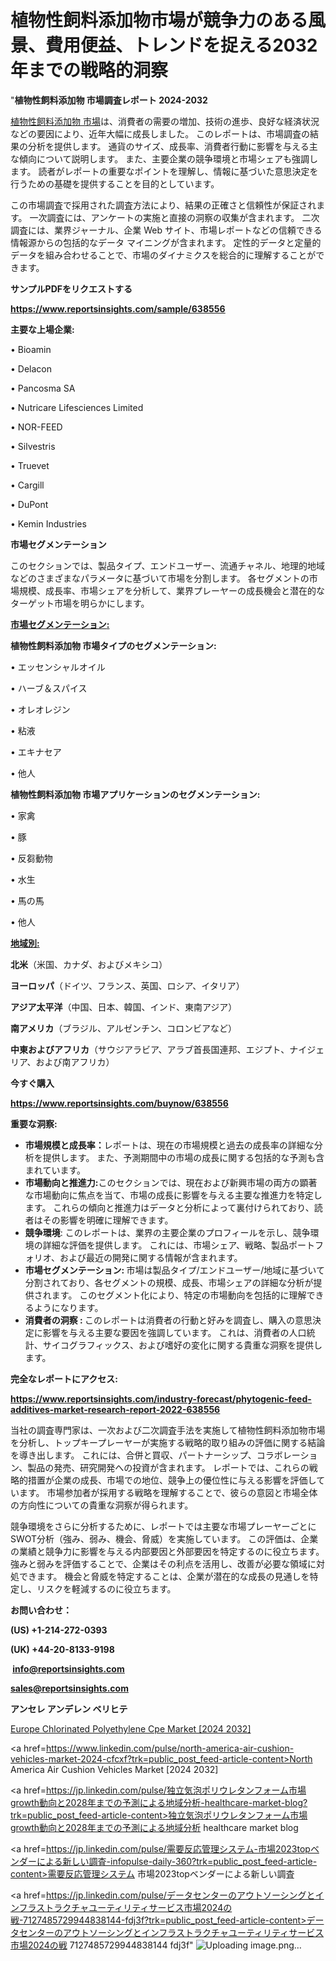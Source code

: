 # 植物性飼料添加物市場が競争力のある風景、費用便益、トレンドを捉える2032年までの戦略的洞察

"<strong>植物性飼料添加物 市場調査レポート 2024-2032</strong>

<a href=https://www.reportsinsights.com/sample/638556>植物性飼料添加物 市場</a>は、消費者の需要の増加、技術の進歩、良好な経済状況などの要因により、近年大幅に成長しました。 このレポートは、市場調査の結果の分析を提供します。 通貨のサイズ、成長率、消費者行動に影響を与える主な傾向について説明します。 また、主要企業の競争環境と市場シェアも強調します。 読者がレポートの重要なポイントを理解し、情報に基づいた意思決定を行うための基礎を提供することを目的としています。

この市場調査で採用された調査方法により、結果の正確さと信頼性が保証されます。 一次調査には、アンケートの実施と直接の洞察の収集が含まれます。 二次調査には、業界ジャーナル、企業 Web サイト、市場レポートなどの信頼できる情報源からの包括的なデータ マイニングが含まれます。 定性的データと定量的データを組み合わせることで、市場のダイナミクスを総合的に理解することができます。

<strong><b>サンプルPDFをリクエストする</b></strong>

<a href=https://www.reportsinsights.com/sample/638556><strong><u>https://www.reportsinsights.com/sample/638556</u></strong></a>

<strong>主要な上場企業:</strong>

• Bioamin

• Delacon

• Pancosma SA

• Nutricare Lifesciences Limited

• NOR-FEED

• Silvestris

• Truevet

• Cargill

• DuPont

• Kemin Industries

<strong>市場セグメンテーション</strong>

このセクションでは、製品タイプ、エンドユーザー、流通チャネル、地理的地域などのさまざまなパラメータに基づいて市場を分割します。 各セグメントの市場規模、成長率、市場シェアを分析して、業界プレーヤーの成長機会と潜在的なターゲット市場を明らかにします。

<strong><u>市場セグメンテーション</u></strong><strong><u>:</u></strong>

<strong>植物性飼料添加物 市場タイプのセグメンテーション:</strong>

• エッセンシャルオイル

• ハーブ＆スパイス

• オレオレジン

• 粘液

• エキナセア

• 他人

<strong>植物性飼料添加物 市場アプリケーションのセグメンテーション:</strong>

• 家禽

• 豚

• 反芻動物

• 水生

• 馬の馬

• 他人

<strong><u>地域別</u></strong><strong><u>:</u></strong>

<strong>北米</strong>（米国、カナダ、およびメキシコ）

<strong>ヨーロッパ</strong>（ドイツ、フランス、英国、ロシア、イタリア）

<strong>アジア太平洋</strong>（中国、日本、韓国、インド、東南アジア）

<strong>南アメリカ</strong>（ブラジル、アルゼンチン、コロンビアなど）

<strong>中東およびアフリカ</strong>（サウジアラビア、アラブ首長国連邦、エジプト、ナイジェリア、および南アフリカ）

<strong>今すぐ購入</strong>

<a href=https://www.reportsinsights.com/buynow/638556><strong><u>https://www.reportsinsights.com/buynow/638556</u></strong></a>

<strong>重要な洞察:</strong>
<ul>
  <li><strong>市場規模と成長率：</strong>レポートは、現在の市場規模と過去の成長率の詳細な分析を提供します。 また、予測期間中の市場の成長に関する包括的な予測も含まれています。</li>
  <li><strong>市場動向と推進力:</strong>このセクションでは、現在および新興市場の両方の顕著な市場動向に焦点を当て、市場の成長に影響を与える主要な推進力を特定します。 これらの傾向と推進力はデータと分析によって裏付けられており、読者はその影響を明確に理解できます。</li>
  <li><strong>競争環境</strong>: このレポートは、業界の主要企業のプロフィールを示し、競争環境の詳細な評価を提供します。 これには、市場シェア、戦略、製品ポートフォリオ、および最近の開発に関する情報が含まれます。</li>
  <li><strong>市場セグメンテーション: </strong>市場は製品タイプ/エンドユーザー/地域に基づいて分割されており、各セグメントの規模、成長、市場シェアの詳細な分析が提供されます。 このセグメント化により、特定の市場動向を包括的に理解できるようになります。</li>
  <li><strong>消費者の洞察 : </strong>このレポートは消費者の行動と好みを調査し、購入の意思決定に影響を与える主要な要因を強調しています。 これは、消費者の人口統計、サイコグラフィックス、および嗜好の変化に関する貴重な洞察を提供します。</li>
</ul>
<strong>完全なレポートにアクセス:</strong>

<a href=https://www.reportsinsights.com/industry-forecast/phytogenic-feed-additives-market-research-report-2022-638556><strong><u><b>https://www.reportsinsights.com/industry-forecast/phytogenic-feed-additives-market-research-report-2022-638556</b></u></strong></a>

当社の調査専門家は、一次および二次調査手法を実施して植物性飼料添加物市場を分析し、トップキープレーヤーが実施する戦略的取り組みの評価に関する結論を導き出します。 これには、合併と買収、パートナーシップ、コラボレーション、製品の発売、研究開発への投資が含まれます。 レポートでは、これらの戦略的措置が企業の成長、市場での地位、競争上の優位性に与える影響を評価しています。 市場参加者が採用する戦略を理解することで、彼らの意図と市場全体の方向性についての貴重な洞察が得られます。

競争環境をさらに分析するために、レポートでは主要な市場プレーヤーごとにSWOT分析（強み、弱み、機会、脅威）を実施しています。 この評価は、企業の業績と競争力に影響を与える内部要因と外部要因を特定するのに役立ちます。 強みと弱みを評価することで、企業はその利点を活用し、改善が必要な領域に対処できます。 機会と脅威を特定することは、企業が潜在的な成長の見通しを特定し、リスクを軽減するのに役立ちます。

<strong>お問い合わせ：</strong>

<strong>(US) +1-214-272-0393</strong>

<strong>(UK) +44-20-8133-9198</strong>

<strong> </strong><a href=info@reportsinsights.com><strong><u>info@reportsinsights.com</u></strong></a>

<a href=sales@reportsinsights.com><strong><u>sales@reportsinsights.com</u></strong></a>

<strong>アンセレ アンデレン ベリヒテ</strong>

<a href=https://www.linkedin.com/pulse/europe-chlorinated-polyethylene-cpe-market-latest-zgznf/>Europe Chlorinated Polyethylene Cpe Market [2024 2032]</a>

<a href=https://www.linkedin.com/pulse/north-america-air-cushion-vehicles-market-2024-cfcxf?trk=public_post_feed-article-content>North America Air Cushion Vehicles Market [2024 2032]</a>

<a href=https://jp.linkedin.com/pulse/独立気泡ポリウレタンフォーム市場growth動向と2028年までの予測による地域分析-healthcare-market-blog?trk=public_post_feed-article-content>独立気泡ポリウレタンフォーム市場growth動向と2028年までの予測による地域分析 healthcare market blog</a>

<a href=https://jp.linkedin.com/pulse/需要反応管理システム-市場2023topベンダーによる新しい調査-infopulse-daily-360?trk=public_post_feed-article-content>需要反応管理システム 市場2023topベンダーによる新しい調査</a>

<a href=https://jp.linkedin.com/pulse/データセンターのアウトソーシングとインフラストラクチャユーティリティサービス市場2024の戦-7127485729944838144-fdj3f?trk=public_post_feed-article-content>データセンターのアウトソーシングとインフラストラクチャユーティリティサービス市場2024の戦 7127485729944838144 fdj3f</a>"
![Uploading image.png…]()
